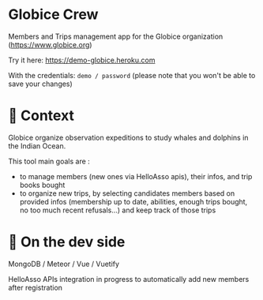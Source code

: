 # Globice Crew
Members and Trips management app for the Globice organization (https://www.globice.org)

Try it here: https://demo-globice.heroku.com

With the credentials: `demo / password`  (please note that you won't be able to save your changes)


# 🐬 Context
Globice organize observation expeditions to study whales and dolphins in the Indian Ocean.

This tool main goals are :
- to manage members (new ones via HelloAsso apis), their infos, and trip books bought
- to organize new trips, by selecting candidates members based on provided infos
(membership up to date, abilities, enough trips bought, no too much recent refusals...)
and keep track of those trips

# 🐳 On the dev side
MongoDB / Meteor / Vue / Vuetify

HelloAsso APIs integration in progress to automatically add new members after registration
